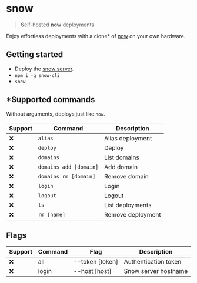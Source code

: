 # snow

> **S**elf-hosted **now** deployments

Enjoy effortless deployments with a clone* of [now](https://github.com/zeit/now-cli) on your own hardware.

## Getting started

- Deploy the [snow server]().
- `npm i -g snow-cli`
- `snow`

## *Supported commands

Without arguments, deploys just like `now`.

| Support | Command                | Description       |
|---------|------------------------|-------------------|
| :x:     | `alias`                | Alias deployment  |
| :x:     | `deploy`               | Deploy            |
| :x:     | `domains`              | List domains      |
| :x:     | `domains add [domain]` | Add domain        |
| :x:     | `domains rm [domain]`  | Remove domain     |
| :x:     | `login`                | Login             |
| :x:     | `logout`               | Logout            |
| :x:     | `ls`                   | List deployments  |
| :x:     | `rm [name]`            | Remove deployment |

## Flags

| Support | Command | Flag            | Description          |
|---------|---------|-----------------|----------------------|
| :x:     | all     | --token [token] | Authentication token |
| :x:     | login   | --host [host]   | Snow server hostname |